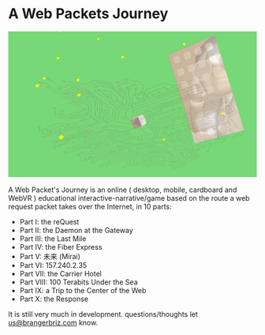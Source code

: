 # A Web Packets Journey

![screen-cap](images/readme.png)

A Web Packet's Journey is an online ( desktop, mobile, cardboard and WebVR ) educational interactive-narrative/game based on the route a web request packet takes over the Internet, in 10 parts:

- Part I: the reQuest
- Part II: the Daemon at the Gateway
- Part III: the Last Mile
- Part IV: the Fiber Express
- Part V: 未来 (Mirai)
- Part VI: 157.240.2.35
- Part VII: the Carrier Hotel
- Part VIII: 100 Terabits Under the Sea
- Part IX: a Trip to the Center of the Web
- Part X: the Response


It is still very much in development. questions/thoughts let us@brangerbriz.com know.
